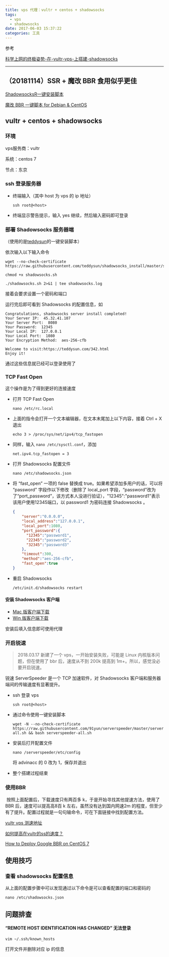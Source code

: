 ```yaml
---
title: vps 代理：vultr + centos + shadowsocks
tags:
  - vps
  - shadowsocks
date: 2017-06-03 15:37:22
categories: 工具
---
```


参考

[科学上网的终极姿势-在-vultr-vps-上搭建-shadowsocks](https://medium.com/@zoomyale/%E7%A7%91%E5%AD%A6%E4%B8%8A%E7%BD%91%E7%9A%84%E7%BB%88%E6%9E%81%E5%A7%BF%E5%8A%BF-%E5%9C%A8-vultr-vps-%E4%B8%8A%E6%90%AD%E5%BB%BA-shadowsocks-fd57c807d97e)

------



## （20181114）SSR + 魔改 BBR 食用似乎更佳

[ShadowsocksR一键安装脚本](https://shadowsocks.be/9.html)

[魔改 BBR 一键脚本 for Debian & CentOS](https://github.com/tcp-nanqinlang/wiki/wiki/general)



## vultr + centos + shadowsocks

### 环境

vps服务商：vultr

系统：centos 7

节点：东京



### ssh 登录服务器

+ 终端输入（其中 host 为 vps 的 ip 地址）

  `ssh root@<host>`


+ 终端显示警告提示，输入 yes 继续，然后输入密码即可登录

### 部署 Shadowsocks 服务器端

（使用的是[teddysun](https://teddysun.com/342.html)的一键安装脚本）

依次输入以下输入命令

```
wget --no-check-certificate https://raw.githubusercontent.com/teddysun/shadowsocks_install/master/shadowsocks.sh
```

```
chmod +x shadowsocks.sh
```

```
./shadowsocks.sh 2>&1 | tee shadowsocks.log
```

接着会要求设置一个密码和端口

运行完后即可看到 Shadowsocks 的配置信息，如

```shell
Congratulations, shadowsocks server install completed!
Your Server IP:  45.32.41.107 
Your Server Port:  8080 
Your Password:  12345
Your Local IP:  127.0.0.1 
Your Local Port:  1080 
Your Encryption Method:  aes-256-cfb 

Welcome to visit:https://teddysun.com/342.html
Enjoy it!
```

通过这些信息就已经可以登录使用了

### TCP Fast Open

这个操作是为了得到更好的连接速度

+ 打开 TCP Fast Open

  ```shell
  nano /etc/rc.local
  ```

+ 上面的指令会打开一个文本编辑器，在文本末尾加上以下内容，接着 Ctrl + X 退出

  ```
  echo 3 > /proc/sys/net/ipv4/tcp_fastopen
  ```

+ 同样，输入 `nano /etc/sysctl.conf`，添加

  ```
  net.ipv4.tcp_fastopen = 3
  ```

+ 打开 Shadowsocks 配置文件

  ```
  nano /etc/shadowsocks.json
  ```

+ 将 “fast_open” 一项的 false 替换成 true。如果希望添加多用户的话，可以将 “password” 字段作以下修改（删除了 local_port 字段，“password”改为了“port_password”，该方式本人没进行验证），"12345":"password1"表示该用户使用12345端口，以 password1 为密码连接 Shadowsocks 。

  ```json
  {
      "server":"0.0.0.0",
      "local_address":"127.0.0.1",
      "local_port":1080,
      "port_password":{
        "12345":"password1",
        "22345":"password2",
        "32345":"password3"
      },
      "timeout":300,
      "method":"aes-256-cfb",
      "fast_open":true
  }
  ```

+ 重启 Shadowsocks

  ```
  /etc/init.d/shadowsocks restart
  ```

#### 安装 Shadowsocks 客户端

- [Mac 版客户端下载](https://sourceforge.net/projects/shadowsocksgui)
- [Win 版客户端下载](https://github.com/shadowsocks/shadowsocks-windows/releases)

安装后填入信息即可使用代理



### 开启锐速

> 2018.03.17 新建了一个 vps，一开始安装失败，可能是 Linux 内核版本问题，但在使用了 bbr 后，速度从不到 200k 提高到 1m+。所以，感觉没必要开启锐速。

锐速 ServerSpeeder 是一个 TCP 加速软件，对 Shadowsocks 客户端和服务器端间的传输速度有显著提升。

+ ssh 登录 vps

  ```
  ssh root@<host>
  ```

+ 通过命令使用一键安装脚本

  ```shell
  wget -N --no-check-certificate https://raw.githubusercontent.com/91yun/serverspeeder/master/serverspeeder-all.sh && bash serverspeeder-all.sh
  ```

+ 安装后打开配置文件

  ```
  nano /serverspeeder/etc/config
  ```

  将 advinacc 的 0 改为 1，保存并退出

+ 整个搭建过程结束


### 使用BBR

​	按照上面配置后，下载速度只有两百多 k，于是开始寻找其他提速方法，使用了 BBR 后，速度可以提高高8百 k 左右，虽然没有达到国内网速2m 的程度，但至少有了提升。配置过程就是一句句输命令，可在下面链接中找到配置方法。

 [vultr vps 测速地址](http://blog.csdn.net/flaming999/article/details/51441466)

[如何提高在vultr的ss的速度？](https://www.zhihu.com/question/45903646)

[How to Deploy Google BBR on CentOS 7](https://www.vultr.com/docs/how-to-deploy-google-bbr-on-centos-7)


## 使用技巧

### 查看 shadowsocks 配置信息

从上面的配置步骤中可以发现通过以下命令是可以查看配置的端口和密码的

```
nano /etc/shadowsocks.json
```



## 问题排查

#### “REMOTE HOST IDENTIFICATION HAS CHANGED” 无法登录

`vim ~/.ssh/known_hosts`

打开文件并删除对应 ip 的信息